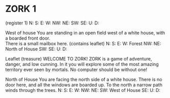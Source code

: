 # ZORK 1

(register 1)
  N:
  S:
  E:
  W:
  NW:
  NE:
  SW:
  SE:
  U:
  D:

West of house
  You are standing in an open field west of a white house, with a
  boarded front door.  
  There is a small mailbox here.
    (contains leaflet)
  N:
  S:
  E:
  W: Forest
  NW:
  NE: North of House
  SW:
  SE:
  U:
  D:

Leaflet (treasure)
  WELCOME TO ZORK!
  ZORK is a game of adventure, danger, and low cunning. In it you will
  explore some of the most amazing territory ever seen by mortals. No
  computer should be without one!

North of House
  You are facing the north side of a white house. There is no door here,
  and all the windows are boarded up. To the north a narrow path winds
  through the trees.
  N:
  S:
  E:
  W:
  NW:
  NE:
  SW: West of House
  SE:
  U:
  D:


